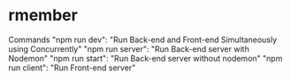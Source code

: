 # rmember
Commands
"npm run dev": "Run Back-end and Front-end Simultaneously using Concurrently" 
"npm run server": "Run Back-end server with Nodemon"
"npm run start": "Run Back-end server without nodemon"
"npm run client": "Run Front-end server" 

